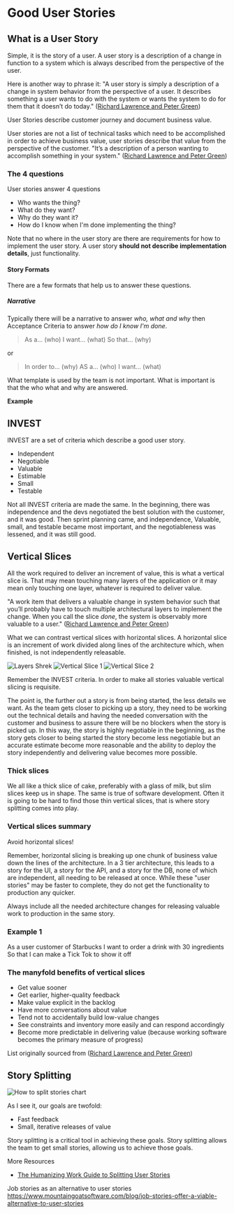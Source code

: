 # Good User Stories

## What is a User Story

Simple, it is the story of a user. A user story is a description of a change in function to a system which is always described from the perspective of the user. 

Here is another way to phrase it: "A user story is simply a description of a change in system behavior from the perspective of a user. It describes something a user wants to do with the system or wants the system to do for them that it doesn’t do today." ([Richard Lawrence and Peter Green](https://www.humanizingwork.com/the-humanizing-work-guide-to-splitting-user-stories/))

User Stories describe customer journey and document business value. 

User stories are not a list of technical tasks which need to be accomplished in order to achieve business value, user stories describe that value from the perspective of the customer. "It’s a description of a person wanting to accomplish something in your system." ([Richard Lawrence and Peter Green](https://www.humanizingwork.com/the-humanizing-work-guide-to-splitting-user-stories/))

### The 4 questions

User stories answer 4 questions
* Who wants the thing?
* What do they want?
* Why do they want it?
* How do I know when I'm done implementing the thing?

Note that no where in the user story are there are requirements for how to implement the user story. A user story **should not describe implementation details**, just functionality.

#### Story Formats

There are a few formats that help us to answer these questions. 


##### Narrative
Typically there will be a narrative to answer *who, what and why* then Acceptance Criteria to answer *how do I know I'm done*.

> As a... (who)
> I want... (what)
> So that... (why)

or 

> In order to... (why)
> AS a... (who)
> I want... (what)

What template is used by the team is not important. What is important is that the who what and why are answered.

**Example**

## INVEST

INVEST are a set of criteria which describe a good user story. 

* Independent
* Negotiable
* Valuable
* Estimable
* Small
* Testable

Not all INVEST criteria are made the same. In the beginning, there was independence and the devs negotiated the best solution with the customer, and it was good. Then sprint planning came, and independence, Valuable, small, and testable became most important, and the negotiableness was lessened, and it was still good.
## Vertical Slices

All the work required to deliver an increment of  value, this is what a vertical slice is. That may mean touching many layers of the application or it may mean only touching one layer, whatever is required to deliver value.

"A work item that delivers a valuable change in system behavior such that you’ll probably have to touch multiple architectural layers to implement the change. When you call the slice *done*, the system is observably more valuable to a user." ([Richard Lawrence and Peter Green](https://www.humanizingwork.com/the-humanizing-work-guide-to-splitting-user-stories/))

What we can contrast vertical slices with horizontal slices. A horizontal slice is an increment of work divided along lines of the architecture which, when finished, is not independently releasable. 

![Layers Shrek](assets/good-user-stories/Vertical-Slice-Shrek.png)
![Vertical Slice 1](./assets/good-user-stories/Vertical-Slice-1.png)
![Vertical Slice 2](assets/good-user-stories/Vertical-Slice-2.png)

Remember the INVEST criteria. In order to make all stories valuable vertical slicing is requisite. 



The point is, the further out a story is from being started, the less details we want. As the team gets closer to picking up a story, they need to be working out the technical details and having the needed conversation with the customer and business to assure there will be no blockers when the story is picked up. In this way, the story is highly negotiable in the beginning, as the story gets closer to being started the story become less negotiable but an accurate estimate become more reasonable and the ability to deploy the story independently and delivering value becomes more possible.

### Thick slices
We all like a thick slice of cake, preferably with a glass of milk, but slim slices keep us in shape. The same is true of software development. Often it is going to be hard to find those thin vertical slices, that is where story splitting comes into play.

### Vertical slices summary
Avoid horizontal slices!

Remember, horizontal slicing is breaking up one chunk of business value down the lines of the architecture. In a 3 tier architecture, this leads to a story for the UI, a story for the API, and a story for the DB, none of which are independent, all needing to be released at once. While these "user stories" may be faster to complete, they do not get the functionality to production any quicker. 

Always include all the needed architecture changes for releasing valuable work to production in the same story.

### Example 1

As a user customer of Starbucks
I want to order a drink with 30 ingredients
So that I can make a Tick Tok to show it off

### The manyfold benefits of vertical slices
* Get value sooner
* Get earlier, higher-quality feedback
* Make value explicit in the backlog
* Have more conversations about value
* Tend not to accidentally build low-value changes
* See constraints and inventory more easily and can respond accordingly
* Become more predictable in delivering value (because working software becomes the primary measure of progress)

List originally sourced from ([Richard Lawrence and Peter Green](https://www.humanizingwork.com/the-humanizing-work-guide-to-splitting-user-stories/))

## Story Splitting

![How to split stories chart](./assets/good-user-stories/Story-Splitting.png)

As I see it, our goals are twofold:
* Fast feedback
* Small, iterative releases of value

Story splitting is a critical tool in achieving these goals. Story splitting allows the team to get small stories, allowing us to achieve those goals. 




More Resources
* [The Humanizing Work Guide to Splitting User Stories](https://www.humanizingwork.com/the-humanizing-work-guide-to-splitting-user-stories/)

Job stories as an alternative to user stories
https://www.mountaingoatsoftware.com/blog/job-stories-offer-a-viable-alternative-to-user-stories